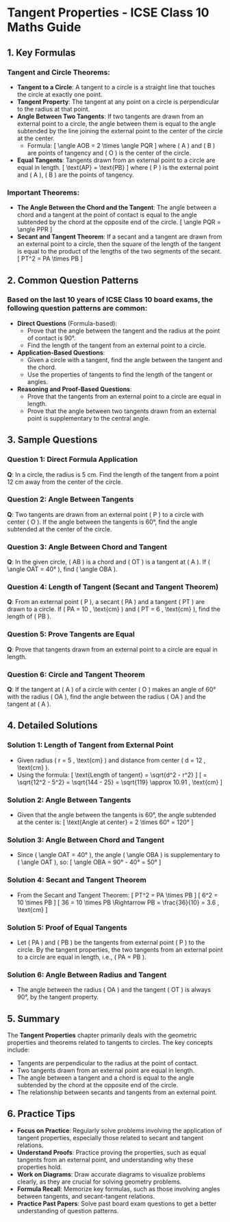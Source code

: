# Tangent Properties - ICSE Class 10 Maths Guide

## 1. Key Formulas

### Tangent and Circle Theorems:
- **Tangent to a Circle**: A tangent to a circle is a straight line that touches the circle at exactly one point.
- **Tangent Property**: The tangent at any point on a circle is perpendicular to the radius at that point.
- **Angle Between Two Tangents**: If two tangents are drawn from an external point to a circle, the angle between them is equal to the angle subtended by the line joining the external point to the center of the circle at the center.
  - Formula: 
    \[
    \angle AOB = 2 \times \angle PQR
    \]
    where \( A \) and \( B \) are points of tangency and \( O \) is the center of the circle.
- **Equal Tangents**: Tangents drawn from an external point to a circle are equal in length.
  \[
  \text{AP} = \text{PB}
  \]
  where \( P \) is the external point and \( A \), \( B \) are the points of tangency.

### Important Theorems:
- **The Angle Between the Chord and the Tangent**: The angle between a chord and a tangent at the point of contact is equal to the angle subtended by the chord at the opposite end of the circle.
  \[
  \angle PQR = \angle PPR
  \]
- **Secant and Tangent Theorem**: If a secant and a tangent are drawn from an external point to a circle, then the square of the length of the tangent is equal to the product of the lengths of the two segments of the secant.
  \[
  PT^2 = PA \times PB
  \]

## 2. Common Question Patterns

### Based on the last 10 years of ICSE Class 10 board exams, the following question patterns are common:
- **Direct Questions** (Formula-based):
  - Prove that the angle between the tangent and the radius at the point of contact is 90°.
  - Find the length of the tangent from an external point to a circle.
- **Application-Based Questions**:
  - Given a circle with a tangent, find the angle between the tangent and the chord.
  - Use the properties of tangents to find the length of the tangent or angles.
- **Reasoning and Proof-Based Questions**:
  - Prove that the tangents from an external point to a circle are equal in length.
  - Prove that the angle between two tangents drawn from an external point is supplementary to the central angle.

## 3. Sample Questions

### Question 1: Direct Formula Application
**Q**: In a circle, the radius is 5 cm. Find the length of the tangent from a point 12 cm away from the center of the circle.

### Question 2: Angle Between Tangents
**Q**: Two tangents are drawn from an external point \( P \) to a circle with center \( O \). If the angle between the tangents is 60°, find the angle subtended at the center of the circle.

### Question 3: Angle Between Chord and Tangent
**Q**: In the given circle, \( AB \) is a chord and \( OT \) is a tangent at \( A \). If \( \angle OAT = 40° \), find \( \angle OBA \).

### Question 4: Length of Tangent (Secant and Tangent Theorem)
**Q**: From an external point \( P \), a secant \( PA \) and a tangent \( PT \) are drawn to a circle. If \( PA = 10 \, \text{cm} \) and \( PT = 6 \, \text{cm} \), find the length of \( PB \).

### Question 5: Prove Tangents are Equal
**Q**: Prove that tangents drawn from an external point to a circle are equal in length.

### Question 6: Circle and Tangent Theorem
**Q**: If the tangent at \( A \) of a circle with center \( O \) makes an angle of 60° with the radius \( OA \), find the angle between the radius \( OA \) and the tangent at \( A \).

## 4. Detailed Solutions

### Solution 1: Length of Tangent from External Point
- Given radius \( r = 5 \, \text{cm} \) and distance from center \( d = 12 \, \text{cm} \).
- Using the formula:
  \[
  \text{Length of tangent} = \sqrt{d^2 - r^2}
  \]
  \[
  = \sqrt{12^2 - 5^2} = \sqrt{144 - 25} = \sqrt{119} \approx 10.91 \, \text{cm}
  \]

### Solution 2: Angle Between Tangents
- Given that the angle between the tangents is 60°, the angle subtended at the center is:
  \[
  \text{Angle at center} = 2 \times 60° = 120°
  \]

### Solution 3: Angle Between Chord and Tangent
- Since \( \angle OAT = 40° \), the angle \( \angle OBA \) is supplementary to \( \angle OAT \), so:
  \[
  \angle OBA = 90° - 40° = 50°
  \]

### Solution 4: Secant and Tangent Theorem
- From the Secant and Tangent Theorem:
  \[
  PT^2 = PA \times PB
  \]
  \[
  6^2 = 10 \times PB
  \]
  \[
  36 = 10 \times PB \Rightarrow PB = \frac{36}{10} = 3.6 \, \text{cm}
  \]

### Solution 5: Proof of Equal Tangents
- Let \( PA \) and \( PB \) be the tangents from external point \( P \) to the circle. By the tangent properties, the two tangents from an external point to a circle are equal in length, i.e., \( PA = PB \).

### Solution 6: Angle Between Radius and Tangent
- The angle between the radius \( OA \) and the tangent \( OT \) is always 90°, by the tangent property.

## 5. Summary
The **Tangent Properties** chapter primarily deals with the geometric properties and theorems related to tangents to circles. The key concepts include:
- Tangents are perpendicular to the radius at the point of contact.
- Two tangents drawn from an external point are equal in length.
- The angle between a tangent and a chord is equal to the angle subtended by the chord at the opposite end of the circle.
- The relationship between secants and tangents from an external point.

## 6. Practice Tips
- **Focus on Practice**: Regularly solve problems involving the application of tangent properties, especially those related to secant and tangent relations.
- **Understand Proofs**: Practice proving the properties, such as equal tangents from an external point, and understanding why these properties hold.
- **Work on Diagrams**: Draw accurate diagrams to visualize problems clearly, as they are crucial for solving geometry problems.
- **Formula Recall**: Memorize key formulas, such as those involving angles between tangents, and secant-tangent relations.
- **Practice Past Papers**: Solve past board exam questions to get a better understanding of question patterns.

